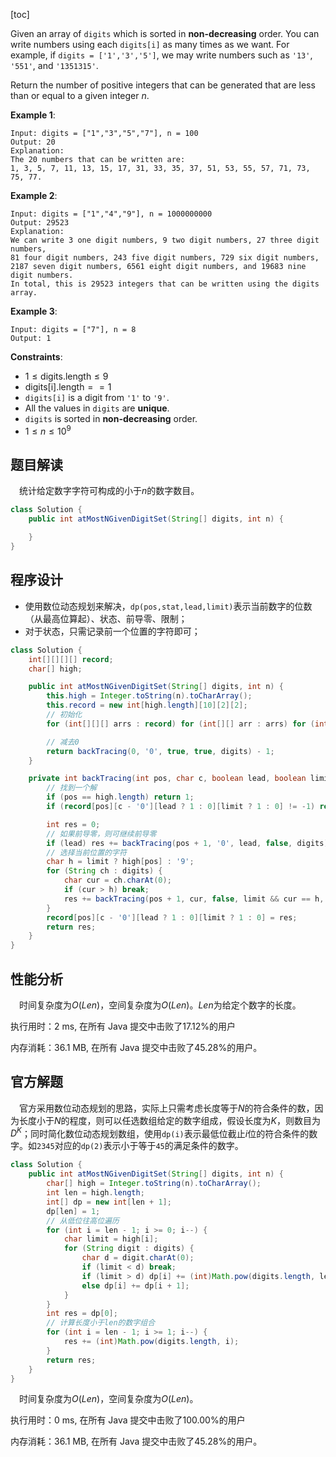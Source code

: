 [toc]

Given an array of `digits` which is sorted in **non-decreasing** order. You can write numbers using each `digits[i]` as many times as we want. For example, if `digits = ['1','3','5']`, we may write numbers such as `'13'`, `'551'`, and `'1351315'`.

Return the number of positive integers that can be generated that are less than or equal to a given integer $n$.

 

**Example 1**:

```
Input: digits = ["1","3","5","7"], n = 100
Output: 20
Explanation: 
The 20 numbers that can be written are:
1, 3, 5, 7, 11, 13, 15, 17, 31, 33, 35, 37, 51, 53, 55, 57, 71, 73, 75, 77.
```

**Example 2**:

```
Input: digits = ["1","4","9"], n = 1000000000
Output: 29523
Explanation: 
We can write 3 one digit numbers, 9 two digit numbers, 27 three digit numbers,
81 four digit numbers, 243 five digit numbers, 729 six digit numbers,
2187 seven digit numbers, 6561 eight digit numbers, and 19683 nine digit numbers.
In total, this is 29523 integers that can be written using the digits array.
```

**Example 3**:

```
Input: digits = ["7"], n = 8
Output: 1
```



**Constraints**:

* $1 \le \text{digits.length} \le 9$
* $\text{digits[i].length} == 1$
* `digits[i]` is a digit from `'1'` to `'9'`.
* All the values in `digits` are **unique**.
* `digits` is sorted in **non-decreasing** order.
* $1 \le n \le 10^9$



## 题目解读

&emsp;统计给定数字字符可构成的小于$n$的数字数目。

```java
class Solution {
    public int atMostNGivenDigitSet(String[] digits, int n) {

    }
}
```

## 程序设计

* 使用数位动态规划来解决，`dp(pos,stat,lead,limit)`表示当前数字的位数（从最高位算起）、状态、前导零、限制；
* 对于状态，只需记录前一个位置的字符即可；

```java
class Solution {
    int[][][][] record;
    char[] high;

    public int atMostNGivenDigitSet(String[] digits, int n) {
        this.high = Integer.toString(n).toCharArray();
        this.record = new int[high.length][10][2][2];
        // 初始化
        for (int[][][] arrs : record) for (int[][] arr : arrs) for (int[] a : arr) Arrays.fill(a, -1);

        // 减去0
        return backTracing(0, '0', true, true, digits) - 1;
    }

    private int backTracing(int pos, char c, boolean lead, boolean limit, String[] digits) {
        // 找到一个解
        if (pos == high.length) return 1;
        if (record[pos][c - '0'][lead ? 1 : 0][limit ? 1 : 0] != -1) return record[pos][c - '0'][lead ? 1 : 0][limit ? 1 : 0];

        int res = 0;
        // 如果前导零，则可继续前导零
        if (lead) res += backTracing(pos + 1, '0', lead, false, digits);
        // 选择当前位置的字符
        char h = limit ? high[pos] : '9';
        for (String ch : digits) {
            char cur = ch.charAt(0);
            if (cur > h) break;
            res += backTracing(pos + 1, cur, false, limit && cur == h, digits);
        }
        record[pos][c - '0'][lead ? 1 : 0][limit ? 1 : 0] = res;
        return res;
    }
}
```

## 性能分析

&emsp;时间复杂度为$O(Len)$，空间复杂度为$O(Len)$。$Len$为给定个数字的长度。

执行用时：2 ms, 在所有 Java 提交中击败了17.12%的用户

内存消耗：36.1 MB, 在所有 Java 提交中击败了45.28%的用户。

## 官方解题

&emsp;官方采用数位动态规划的思路，实际上只需考虑长度等于$N$的符合条件的数，因为长度小于$N$的程度，则可以任选数组给定的数字组成，假设长度为$K$，则数目为$D^K$；同时简化数位动态规划数组，使用`dp(i)`表示最低位截止$i$位的符合条件的数字。如`2345`对应的`dp(2)`表示小于等于`45`的满足条件的数字。

```java
class Solution {
    public int atMostNGivenDigitSet(String[] digits, int n) {
        char[] high = Integer.toString(n).toCharArray();
        int len = high.length;
        int[] dp = new int[len + 1];
        dp[len] = 1;
        // 从低位往高位遍历
        for (int i = len - 1; i >= 0; i--) {
            char limit = high[i];
            for (String digit : digits) {
                char d = digit.charAt(0);
                if (limit < d) break;
                if (limit > d) dp[i] += (int)Math.pow(digits.length, len - i - 1);
                else dp[i] += dp[i + 1];
            }
        }
        int res = dp[0];
        // 计算长度小于len的数字组合
        for (int i = len - 1; i >= 1; i--) {
            res += (int)Math.pow(digits.length, i);
        }
        return res;
    }
}
```

&emsp;时间复杂度为$O(Len)$，空间复杂度为$O(Len)$。

执行用时：0 ms, 在所有 Java 提交中击败了100.00%的用户

内存消耗：36.1 MB, 在所有 Java 提交中击败了45.28%的用户。